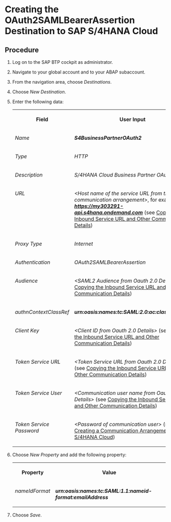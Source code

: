 <!-- loiob968a25fe20e4f9a8f4366d1972fc7d4 -->

# Creating the OAuth2SAMLBearerAssertion Destination to SAP S/4​HANA Cloud



## Procedure

1.  Log on to the SAP BTP cockpit as administrator.

2.  Navigate to your global account and to your ABAP subaccount.

3.  From the navigation area, choose *Destinations*.

4.  Choose *New Destination*.

5.  Enter the following data:


    <table>
    <tr>
    <th valign="top">

    Field


    
    </th>
    <th valign="top">

    User Input


    
    </th>
    </tr>
    <tr>
    <td valign="top">

    *Name*


    
    </td>
    <td valign="top">

    ***S4BusinessPartnerOAuth2***


    
    </td>
    </tr>
    <tr>
    <td valign="top">

     *Type* 


    
    </td>
    <td valign="top">

     *HTTP* 


    
    </td>
    </tr>
    <tr>
    <td valign="top">

    *Description*


    
    </td>
    <td valign="top">

    *S/4HANA Cloud Business Partner OAuth2​*


    
    </td>
    </tr>
    <tr>
    <td valign="top">

    *URL*


    
    </td>
    <td valign="top">

    *<Host name of the service URL from the communication arrangement​\>*, for example, ***https://my303291-api.s4hana.ondemand.com*** \(see [Copying the Inbound Service URL and Other Communication Details](Copying_the_Inbound_Service_URL_and_Other_Communication_Details_a14394b.md)\)


    
    </td>
    </tr>
    <tr>
    <td valign="top">

    *Proxy Type*


    
    </td>
    <td valign="top">

    *Internet*


    
    </td>
    </tr>
    <tr>
    <td valign="top">

    *Authentication*


    
    </td>
    <td valign="top">

    *OAuth2SAMLBearerAssertion​*


    
    </td>
    </tr>
    <tr>
    <td valign="top">

    *Audience*


    
    </td>
    <td valign="top">

    *<SAML2 Audience from Oauth 2.0 Details\>* \(see [Copying the Inbound Service URL and Other Communication Details](Copying_the_Inbound_Service_URL_and_Other_Communication_Details_a14394b.md)\)


    
    </td>
    </tr>
    <tr>
    <td valign="top">

    *authnContextClassRef*


    
    </td>
    <td valign="top">

    ***urn:oasis:names:tc:SAML:2.0:ac:classes:X509​***


    
    </td>
    </tr>
    <tr>
    <td valign="top">

    *Client Key*


    
    </td>
    <td valign="top">

    *<Client ID from Oauth 2.0 Details\>* \(see [Copying the Inbound Service URL and Other Communication Details](Copying_the_Inbound_Service_URL_and_Other_Communication_Details_a14394b.md)\)


    
    </td>
    </tr>
    <tr>
    <td valign="top">

    *Token Service URL*


    
    </td>
    <td valign="top">

    *<Token Service URL from Oauth 2.0 Details\>* \(see [Copying the Inbound Service URL and Other Communication Details](Copying_the_Inbound_Service_URL_and_Other_Communication_Details_a14394b.md)\)


    
    </td>
    </tr>
    <tr>
    <td valign="top">

    *Token Service User*


    
    </td>
    <td valign="top">

    *<Communication user name​ from Oauth 2.0 Details\>* \(see [Copying the Inbound Service URL and Other Communication Details](Copying_the_Inbound_Service_URL_and_Other_Communication_Details_a14394b.md)\)


    
    </td>
    </tr>
    <tr>
    <td valign="top">

    *Token Service Password​*


    
    </td>
    <td valign="top">

    *<Password of communication user\>* \(see [Creating a Communication Arrangement in SAP S/4HANA Cloud](Creating_a_Communication_Arrangement_in_SAP_S4HANA_Cloud_889fbe3.md)\)


    
    </td>
    </tr>
    </table>
    
6.  Choose *New Property* and add the following property:


    <table>
    <tr>
    <th valign="top">

    Property


    
    </th>
    <th valign="top">

    Value


    
    </th>
    </tr>
    <tr>
    <td valign="top">

    *nameIdFormat*​


    
    </td>
    <td valign="top">

    ***urn:oasis:names:tc:SAML:1.1:nameid-format:emailAddress​***


    
    </td>
    </tr>
    </table>
    
7.  Choose *Save*.



